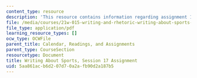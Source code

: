 ```yaml
---
content_type: resource
description: 'This resource contains information regarding assignment 17. '
file: /media/courses/21w-015-writing-and-rhetoric-writing-about-sports-fall-2013/5aa861acb6d207d70a2afb90d2a187b5_MIT21W_015F13_Assignment17.pdf
file_type: application/pdf
learning_resource_types: []
ocw_type: OCWFile
parent_title: Calendar, Readings, and Assignments
parent_type: CourseSection
resourcetype: Document
title: Writing About Sports, Session 17 Assignment
uid: 5aa861ac-b6d2-07d7-0a2a-fb90d2a187b5
---
```

